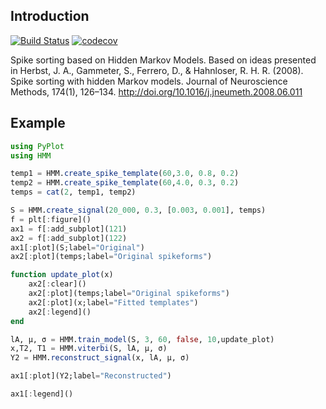 Introduction
-----------
[![Build Status](https://travis-ci.org/grero/HMMSpikeSorter.jl.svg?branch=master)](https://travis-ci.org/grero/HMMSpikeSorter.jl)
[![codecov](https://codecov.io/gh/grero/HMMSpikeSorter.jl/branch/master/graph/badge.svg)](https://codecov.io/gh/grero/HMMSpikeSorter.jl)

Spike sorting based on Hidden Markov Models. Based on ideas presented in Herbst, J. A., Gammeter, S., Ferrero, D., & Hahnloser, R. H. R. (2008). Spike sorting with hidden Markov models. Journal of Neuroscience Methods, 174(1), 126–134. http://doi.org/10.1016/j.jneumeth.2008.06.011

Example
---------

```julia
using PyPlot
using HMM

temp1 = HMM.create_spike_template(60,3.0, 0.8, 0.2)
temp2 = HMM.create_spike_template(60,4.0, 0.3, 0.2)
temps = cat(2, temp1, temp2)

S = HMM.create_signal(20_000, 0.3, [0.003, 0.001], temps)
f = plt[:figure]()
ax1 = f[:add_subplot](121)
ax2 = f[:add_subplot](122)
ax1[:plot](S;label="Original")
ax2[:plot](temps;label="Original spikeforms")

function update_plot(x)
    ax2[:clear]()
    ax2[:plot](temps;label="Original spikeforms")
    ax2[:plot](x;label="Fitted templates")
    ax2[:legend]()
end

lA, μ, σ = HMM.train_model(S, 3, 60, false, 10,update_plot)
x,T2, T1 = HMM.viterbi(S, lA, μ, σ)
Y2 = HMM.reconstruct_signal(x, lA, μ, σ)

ax1[:plot](Y2;label="Reconstructed")

ax1[:legend]()
```
